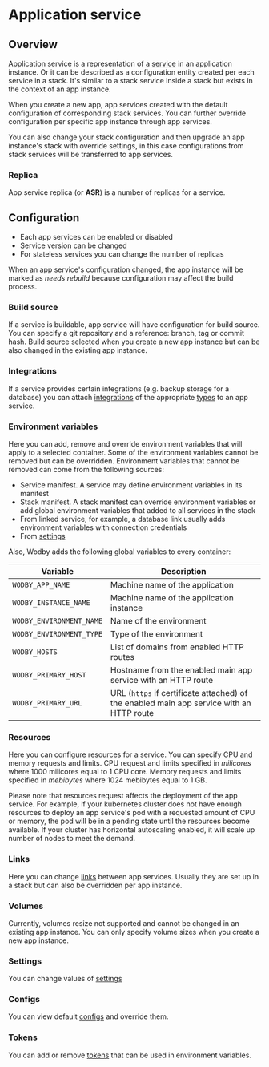 # Application service

## Overview

Application service is a representation of a [service](../services/index.md) in an application instance. Or it can be described as a configuration entity created per each service in a stack. It's similar to a stack service inside a stack but exists in the context of an app instance. 

When you create a new app, app services created with the default configuration of corresponding stack services. You can further override configuration per specific app instance through app services. 

You can also change your stack configuration and then upgrade an app instance's stack with override settings, in this case configurations from stack services will be transferred to app services.

### Replica

App service replica (or **ASR**) is a number of replicas for a service.

## Configuration

- Each app services can be enabled or disabled
- Service version can be changed
- For stateless services you can change the number of replicas

When an app service's configuration changed, the app instance will be marked as _needs rebuild_ because configuration may affect the build process.

### Build source

If a service is buildable, app service will have configuration for build source. You can specify a git repository and a reference: branch, tag or commit hash. Build source selected when you create a new app instance but can be also changed in the existing app instance.

### Integrations

If a service provides certain integrations (e.g. backup storage for a database) you can attach [integrations](../integrations/index.md) of the appropriate [types](../integrations/index.md#types) to an app service.

### Environment variables

Here you can add, remove and override environment variables that will apply to a selected container. Some of the environment variables cannot be removed but can be overridden. Environment variables that cannot be removed can come from the following sources:

- Service manifest. A service may define environment variables in its manifest
- Stack manifest. A stack manifest can override environment variables or add global environment variables that added to all services in the stack
- From linked service, for example, a database link usually adds environment variables with connection credentials
- From [settings](#settings)

Also, Wodby adds the following global variables to every container:

| Variable                 | Description                                                                              |
|--------------------------|------------------------------------------------------------------------------------------|
| `WODBY_APP_NAME`         | Machine name of the application                                                          |
| `WODBY_INSTANCE_NAME`    | Machine name of the application instance                                                 |
| `WODBY_ENVIRONMENT_NAME` | Name of the environment                                                                  |           
| `WODBY_ENVIRONMENT_TYPE` | Type of the environment                                                                  |
| `WODBY_HOSTS`            | List of domains from enabled HTTP routes                                                 |
| `WODBY_PRIMARY_HOST`     | Hostname from the enabled main app service with an HTTP route                            |
| `WODBY_PRIMARY_URL`      | URL (`https` if certificate attached) of the enabled main app service with an HTTP route |

### Resources

Here you can configure resources for a service. You can specify CPU and memory requests and limits. CPU request and limits specified in _milicores_ where 1000 milicores equal to 1 CPU core. Memory requests and limits specified in _mebibytes_ where 1024 mebibytes equal to 1 GB.

Please note that resources request affects the deployment of the app service. For example, if your kubernetes cluster does not have enough resources to deploy an app service's pod with a requested amount of CPU or memory, the pod will be in a pending state until the resources become available. If your cluster has horizontal autoscaling enabled, it will scale up number of nodes to meet the demand.

### Links

Here you can change [links](../services/index.md#links) between app services. Usually they are set up in a stack but can also be overridden per app instance.

### Volumes

Currently, volumes resize not supported and cannot be changed in an existing app instance. You can only specify volume sizes when you create a new app instance.

### Settings

You can change values of [settings](../services/index.md#settings)

### Configs

You can view default [configs](../services/index.md#configs) and override them.

### Tokens

You can add or remove [tokens](../services/index.md#tokens) that can be used in environment variables.
